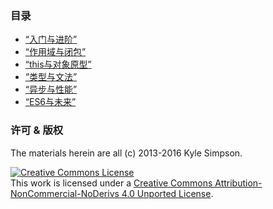 
### 目录

* [“入门与进阶”](up\%20&\%20going/README.md#you-dont-know-js-up--going)
* [“作用域与闭包”](scope\%20&\%20closures/README.md#you-dont-know-js-scope--closures)
* [“this与对象原型”](this\%20&\%20object\%20prototypes/README.md#you-dont-know-js-this--object-prototypes)
* [“类型与文法”](types\%20&\%20grammar/README.md#you-dont-know-js-types--grammar)
* [“异步与性能”](async\%20&\%20performance/README.md#you-dont-know-js-async--performance)
* [“ES6与未来”](es6\%20&\%20beyond/README.md#you-dont-know-js-es6--beyond)

### 许可 & 版权

The materials herein are all (c) 2013-2016 Kyle Simpson.

<a rel="license" href="http://creativecommons.org/licenses/by-nc-nd/4.0/"><img alt="Creative Commons License" style="border-width:0" src="https://i.creativecommons.org/l/by-nc-nd/4.0/88x31.png" /></a><br />This work is licensed under a <a rel="license" href="http://creativecommons.org/licenses/by-nc-nd/4.0/">Creative Commons Attribution-NonCommercial-NoDerivs 4.0 Unported License</a>.
